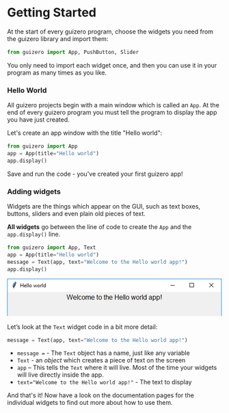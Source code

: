 # Getting Started

At the start of every guizero program, choose the widgets you need from the guizero library and import them:

```python
from guizero import App, PushButton, Slider
```

You only need to import each widget once, and then you can use it in your program as many times as you like.

### Hello World

All guizero projects begin with a main window which is called an `App`. At the end of every guizero program you must tell the program to display the app you have just created.

Let's create an app window with the title "Hello world":

```python
from guizero import App
app = App(title="Hello world")
app.display()
```

Save and run the code - you've created your first guizero app!

### Adding widgets

Widgets are the things which appear on the GUI, such as text boxes, buttons, sliders and even plain old pieces of text.

**All widgets** go between the line of code to create the `App` and the `app.display()` line.

```python
from guizero import App, Text
app = App(title="Hello world")
message = Text(app, text="Welcome to the Hello world app!")
app.display()
```
![Hello world](images/hello-world.png)

Let’s look at the `Text` widget code in a bit more detail:

```python
message = Text(app, text="Welcome to the Hello world app!")
```

- `message =` - The `Text` object has a name, just like any variable
- `Text` - an *object* which creates a piece of text on the screen
- `app` – This tells the `Text` where it will live. Most of the time your widgets will live directly inside the app.
- `text="Welcome to the Hello world app!"` - The text to display

And that's it! Now have a look on the documentation pages for the individual widgets to find out more about how to use them.
